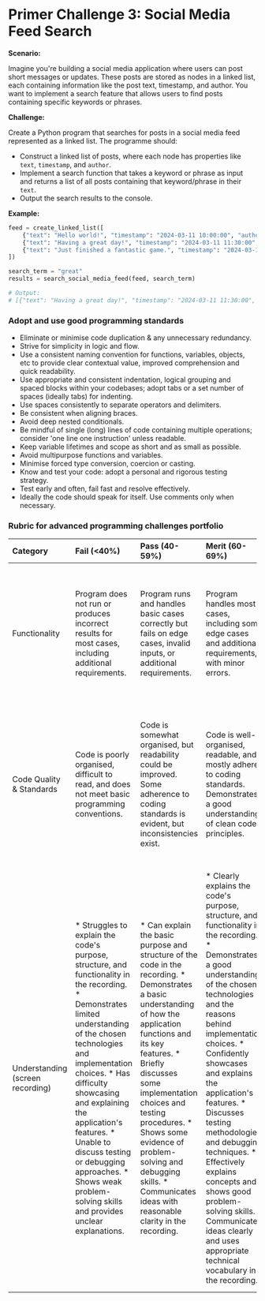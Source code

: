 # Primer Challenge 3: Social Media Feed Search

**Scenario:**

Imagine you're building a social media application where users can post short messages or updates. These posts are stored as nodes in a linked list, each containing information like the post text, timestamp, and author. You want to implement a search feature that allows users to find posts containing specific keywords or phrases.

**Challenge:**

Create a Python program that searches for posts in a social media feed represented as a linked list. The programme should:

*   Construct a linked list of posts, where each node has properties like `text`, `timestamp`, and `author`.
*   Implement a search function that takes a keyword or phrase as input and returns a list of all posts containing that keyword/phrase in their `text`.
*   Output the search results to the console.

**Example:**

```python
feed = create_linked_list([
    {"text": "Hello world!", "timestamp": "2024-03-11 10:00:00", "author": "Alice"},
    {"text": "Having a great day!", "timestamp": "2024-03-11 11:30:00", "author": "Bob"},
    {"text": "Just finished a fantastic game.", "timestamp": "2024-03-11 12:15:00", "author": "Aqil"},
])

search_term = "great"
results = search_social_media_feed(feed, search_term)

# Output:
# [{"text": "Having a great day!", "timestamp": "2024-03-11 11:30:00", "author": "Bob"}]
```

### Adopt and use good programming standards

* Eliminate or minimise code duplication & any unnecessary redundancy.
* Strive for simplicity in logic and flow.
* Use a consistent naming convention for functions, variables, objects, etc to provide clear contextual value, improved comprehension and quick readability.
* Use appropriate and consistent indentation, logical grouping and spaced blocks within your codebases; adopt tabs or a set number of spaces (ideally tabs) for indenting.
* Use spaces consistently to separate operators and delimiters.
* Be consistent when aligning braces.
* Avoid deep nested conditionals.
* Be mindful of single (long) lines of code containing multiple operations; consider 'one line one instruction' unless readable.
* Keep variable lifetimes and scope as short and as small as possible.
* Avoid multipurpose functions and variables.
* Minimise forced type conversion, coercion or casting.
* Know and test your code: adopt a personal and rigorous testing strategy.
* Test early and often, fail fast and resolve effectively.
* Ideally the code should speak for itself. Use comments only when necessary.


### Rubric for advanced programming challenges portfolio

|Category|Fail (<40%)|Pass (40-59%)|Merit (60-69%)|Distinction (70-100%)|
|:---|:---|:---|:---|:---|
|Functionality|Program does not run or produces incorrect results for most cases, including additional requirements.|Program runs and handles basic cases correctly but fails on edge cases, invalid inputs, or additional requirements.|Program handles most cases, including some edge cases and additional requirements, with minor errors.|Program is fully functional, handles all cases (including edge cases, invalid inputs, and additional requirements) gracefully, and produces accurate results consistently.|
|Code Quality & Standards|Code is poorly organised, difficult to read, and does not meet basic programming conventions.|Code is somewhat organised, but readability could be improved. Some adherence to coding standards is evident, but inconsistencies exist.|Code is well-organised, readable, and mostly adheres to coding standards. Demonstrates a good understanding of clean code principles.|Code is exemplary, demonstrating near-professional-level standards. Adheres to industry best practices and coding standards consistently. Code is highly maintainable and extensible.|
| Understanding (screen recording) | * Struggles to explain the code's purpose, structure, and functionality in the recording.  * Demonstrates limited understanding of the chosen technologies and implementation choices. *  Has difficulty showcasing and explaining the application's features. *  Unable to discuss testing or debugging approaches. *  Shows weak problem-solving skills and provides unclear explanations. | * Can explain the basic purpose and structure of the code in the recording. * Demonstrates a basic understanding of how the application functions and its key features. * Briefly discusses some implementation choices and testing procedures. * Shows some evidence of problem-solving and debugging skills. * Communicates ideas with reasonable clarity in the recording. | * Clearly explains the code's purpose, structure, and functionality in the recording. * Demonstrates a good understanding of the chosen technologies and the reasons behind implementation choices. * Confidently showcases and explains the application's features. * Discusses testing methodologies and debugging techniques. * Effectively explains concepts and shows good problem-solving skills. * Communicates ideas clearly and uses appropriate technical vocabulary in the recording. | * Provides a comprehensive and insightful walkthrough of the codebase, including intricate details and design patterns. * Confidently discusses and justifies implementation choices and their impact on the application. * Thoroughly demonstrates and explains all features, including any advanced additions. * Shows a strong understanding of testing methodologies and debugging approaches. * Demonstrates excellent problem-solving skills and provides insightful explanations. * Communicates ideas with exceptional clarity and precision in the recording. |